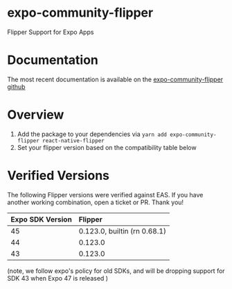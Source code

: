 # expo-community-flipper

Flipper Support for Expo Apps

# Documentation

The most recent documentation is available on the [expo-community-flipper github](https://github.com/jakobo/expo-community-flipper/blob/main/README.md)

# Overview

1. Add the package to your dependencies via `yarn add expo-community-flipper react-native-flipper`
2. Set your flipper version based on the compatibility table below

# Verified Versions

The following Flipper versions were verified against EAS. If you have another working combination, open a ticket or PR. Thank you!

| Expo SDK Version | Flipper                      |
| :--------------- | :--------------------------- |
| 45               | 0.123.0, builtin (rn 0.68.1) |
| 44               | 0.123.0                      |
| 43               | 0.123.0                      |

(note, we follow expo's policy for old SDKs, and will be dropping support for SDK 43 when Expo 47 is released )

